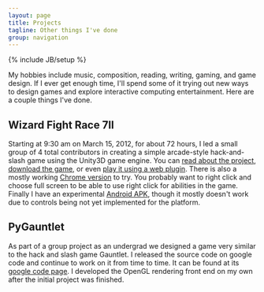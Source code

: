 ```yaml
---
layout: page
title: Projects
tagline: Other things I've done
group: navigation
---
```

{% include JB/setup %}

My hobbies include music, composition, reading, writing, gaming, and game design. If I ever get
enough time, I'll spend some of it trying out new ways to design games
and explore interactive computing entertainment. Here are a couple
things I've done.

## Wizard Fight Race 7II
Starting at 9:30 am on March 15, 2012, for about 72 hours, I led a
small group of 4 total contributors in creating a simple arcade-style
hack-and-slash game using the Unity3D game engine. You can [read about
the project](https://sites.google.com/site/72hourgame), [download the
game](https://sites.google.com/site/72hourgame/download), or even
[play it using a web
plugin](https://sites.google.com/site/72hourgame/download/current-build).
There is also a mostly working [Chrome version](http://www3.hmc.edu/~jspjut/WFR72_Chrome) to try. You
  probably want to right click and choose full screen to be able to
  use right click for abilities in the game.
Finally I have an experimental [Android APK](http://www3.hmc.edu/~jspjut/WFR_Android.apk), though it mostly
  doesn't work due to controls being not yet implemented for the platform.

## PyGauntlet
As part of a group project as an undergrad we designed a game very
similar to the hack and slash game Gauntlet. I released the source
code on google code and continue to work on it from time to time. It
can be found at
its [google code page](http://code.google.com/p/pygauntlet).
I developed the OpenGL rendering front end on my own after the initial
project was finished.



